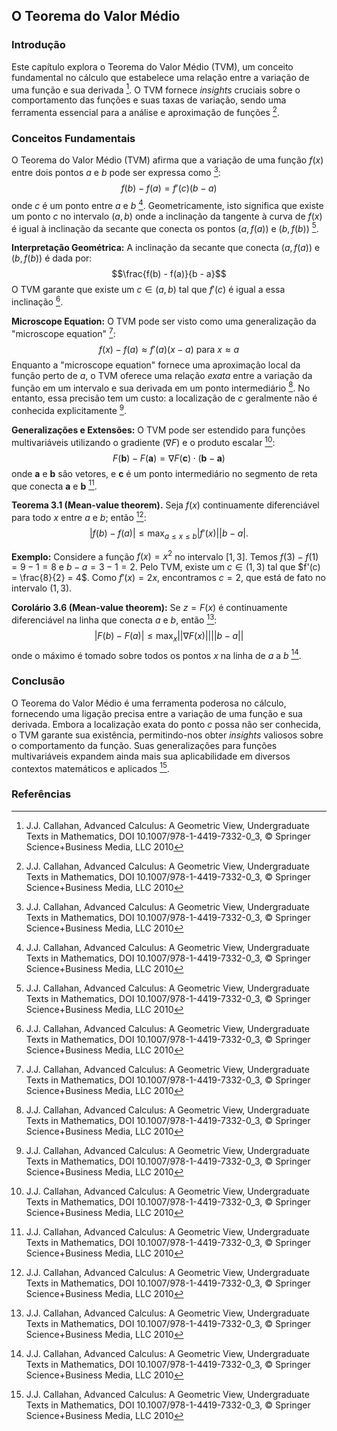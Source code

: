 ## O Teorema do Valor Médio
### Introdução
Este capítulo explora o Teorema do Valor Médio (TVM), um conceito fundamental no cálculo que estabelece uma relação entre a variação de uma função e sua derivada [^71]. O TVM fornece *insights* cruciais sobre o comportamento das funções e suas taxas de variação, sendo uma ferramenta essencial para a análise e aproximação de funções [^71].

### Conceitos Fundamentais
O Teorema do Valor Médio (TVM) afirma que a variação de uma função $f(x)$ entre dois pontos $a$ e $b$ pode ser expressa como [^71]:
$$f(b) - f(a) = f'(c)(b - a)$$
onde $c$ é um ponto entre $a$ e $b$ [^71]. Geometricamente, isto significa que existe um ponto $c$ no intervalo $(a, b)$ onde a inclinação da tangente à curva de $f(x)$ é igual à inclinação da secante que conecta os pontos $(a, f(a))$ e $(b, f(b))$ [^72].

**Interpretação Geométrica:**
A inclinação da secante que conecta $(a, f(a))$ e $(b, f(b))$ é dada por:
$$\frac{f(b) - f(a)}{b - a}$$
O TVM garante que existe um $c \in (a, b)$ tal que $f'(c)$ é igual a essa inclinação [^72].

**Microscope Equation:**
O TVM pode ser visto como uma generalização da "microscope equation" [^71]:
$$f(x) - f(a) \approx f'(a)(x - a) \text{ para } x \approx a$$
Enquanto a "microscope equation" fornece uma aproximação local da função perto de $a$, o TVM oferece uma relação *exata* entre a variação da função em um intervalo e sua derivada em um ponto intermediário [^71]. No entanto, essa precisão tem um custo: a localização de $c$ geralmente não é conhecida explicitamente [^72].

**Generalizações e Extensões:**
O TVM pode ser estendido para funções multivariáveis utilizando o gradiente ($\nabla F$) e o produto escalar [^75]:
$$F(\mathbf{b}) - F(\mathbf{a}) = \nabla F(\mathbf{c}) \cdot (\mathbf{b} - \mathbf{a})$$
onde $\mathbf{a}$ e $\mathbf{b}$ são vetores, e $\mathbf{c}$ é um ponto intermediário no segmento de reta que conecta $\mathbf{a}$ e $\mathbf{b}$ [^75].

**Teorema 3.1 (Mean-value theorem).**  Seja $f(x)$ continuamente diferenciável para todo $x$ entre $a$ e $b$; então [^72]:
$$|f(b)-f(a)| \leq \max_{a\leq x\leq b} |f'(x)||b-a|.$$

**Exemplo:**
Considere a função $f(x) = x^2$ no intervalo $[1, 3]$. Temos $f(3) - f(1) = 9 - 1 = 8$ e $b - a = 3 - 1 = 2$. Pelo TVM, existe um $c \in (1, 3)$ tal que $f'(c) = \frac{8}{2} = 4$. Como $f'(x) = 2x$, encontramos $c = 2$, que está de fato no intervalo $(1, 3)$.

**Corolário 3.6 (Mean-value theorem):** Se $z = F(x)$ é continuamente diferenciável na linha que conecta $a$ e $b$, então [^75]:
$$|F(b) - F(a)| \leq \max_{x} ||\nabla F(x)|| ||b-a||$$
onde o máximo é tomado sobre todos os pontos $x$ na linha de $a$ a $b$ [^75].

### Conclusão
O Teorema do Valor Médio é uma ferramenta poderosa no cálculo, fornecendo uma ligação precisa entre a variação de uma função e sua derivada. Embora a localização exata do ponto $c$ possa não ser conhecida, o TVM garante sua existência, permitindo-nos obter *insights* valiosos sobre o comportamento da função. Suas generalizações para funções multivariáveis expandem ainda mais sua aplicabilidade em diversos contextos matemáticos e aplicados [^75].

### Referências
[^71]: J.J. Callahan, Advanced Calculus: A Geometric View, Undergraduate Texts in Mathematics, DOI 10.1007/978-1-4419-7332-0_3, © Springer Science+Business Media, LLC 2010
[^72]: J.J. Callahan, Advanced Calculus: A Geometric View, Undergraduate Texts in Mathematics, DOI 10.1007/978-1-4419-7332-0_3, © Springer Science+Business Media, LLC 2010
[^75]: J.J. Callahan, Advanced Calculus: A Geometric View, Undergraduate Texts in Mathematics, DOI 10.1007/978-1-4419-7332-0_3, © Springer Science+Business Media, LLC 2010
<!-- END -->